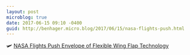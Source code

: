 ```yaml
---
layout: post
microblog: true
date: 2017-06-15 09:10 -0400
guid: http://benhager.micro.blog/2017/06/15/nasa-flights-push.html
---
```

🛩 [NASA Flights Push Envelope of Flexible Wing Flap Technology](https://www.nasa.gov/feature/nasa-flight-tests-advance-research-of-flexible-twistable-wing-flaps-for-improved-aerodynamic)
